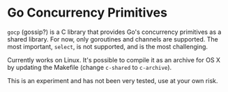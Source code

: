 # Go Concurrency Primitives

`gocp` (gossip?) is a C library that provides Go's concurrency primitives
as a shared library. For now, only goroutines and channels are supported.
The most important, `select`, is not supported, and is the most challenging.

Currently works on Linux. It's possible to compile it as an archive for
OS X by updating the Makefile (change `c-shared` to `c-archive`).

This is an experiment and has not been very tested, use at your own risk.
